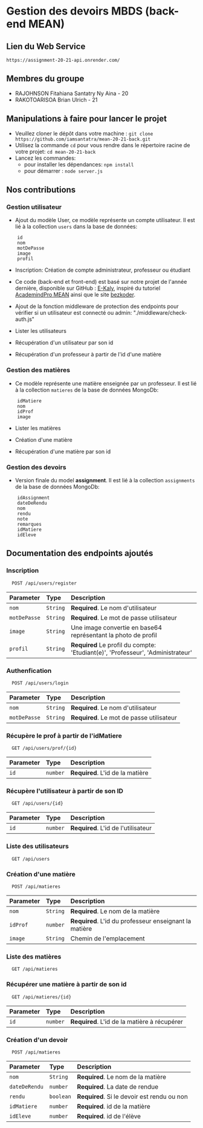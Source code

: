 # Gestion des devoirs MBDS (back-end MEAN)

## Lien du Web Service
`https://assignment-20-21-api.onrender.com/`

## Membres du groupe

- RAJOHNSON Fitahiana Santatry Ny Aina  - 20
- RAKOTOARISOA Brian Ulrich - 21

## Manipulations à faire pour lancer le projet

- Veuillez cloner le dépôt dans votre machine : `git clone https://github.com/iamsantatra/mean-20-21-back.git`
- Utilisez la commande `cd` pour vous rendre dans le répertoire racine de votre projet: `cd mean-20-21-back`
- Lancez les commandes:
  - pour installer les dépendances: `npm install` 
  - pour démarrer : `node server.js`

## Nos contributions

### Gestion utilisateur

- Ajout du modèle User, ce modèle représente un compte utilisateur. Il est lié à la collection `users` dans la base de données:
```
    id
    nom
    motDePasse
    image
    profil
```

- Inscription: Création de compte administrateur, professeur ou étudiant

- Ce code (back-end et front-end) est basé sur notre projet de l'année dernière, disponible sur GitHub : [E-Kaly](https://github.com/iamsantatra/m1p9mean-santatry-ny-aina), inspiré du tutoriel [AcademindPro MEAN](https://www.udemy.com/course/angular-2-and-nodejs-the-practical-guide/) ainsi que le site [bezkoder](https://www.bezkoder.com/).

- Ajout de la fonction middleware de protection des endpoints pour vérifier si un utilisateur est connecté  ou admin: "./middleware/check-auth.js"

- Lister les utilisateurs

- Récupération d'un utilisateur par son id 

- Récupération d'un professeur à partir de l'id d'une matière 

### Gestion des matières

- Ce modèle représente une matière enseignée par un professeur. Il est lié à la collection `matieres` de la base de données MongoDb:
```
    idMatiere
    nom
    idProf
    image
```
- Lister les matières

- Création d'une matière

- Récupération d'une matière par son id 

### Gestion des devoirs

- Version finale du model **assignment**. Il est lié à la collection `assignments` de la base de données MongoDb: 
```
    idAssignment
    dateDeRendu
    nom
    rendu
    note
    remarques
    idMatiere
    idEleve
```

## Documentation des endpoints ajoutés

### Inscription

```http
  POST /api/users/register
```
| Parameter   | Type     | Description                                                                     |
| :---------- |:---------|:--------------------------------------------------------------------------------|
| `nom`       | `String` | **Required**. Le nom d'utilisateur                                              |
| `motDePasse`| `String` | **Required**. Le mot de passe utilisateur                                       | 
| `image`     | `String` | Une image convertie en base64 représentant la photo de profil                   |
| `profil`    | `String` | **Required** Le profil du compte: 'Etudiant(e)', 'Professeur', 'Administrateur' |


### Authenfication

```http
  POST /api/users/login
```
| Parameter   | Type     | Description                               |
| :---------- |:---------|:------------------------------------------|
| `nom`       | `String` | **Required**. Le nom d'utilisateur        |
| `motDePasse`| `String` | **Required**. Le mot de passe utilisateur |

### Récupère le prof à partir de l'idMatiere

```http
  GET /api/users/prof/{id}
```
| Parameter   | Type     | Description                                  |
| :---------- |:---------|:---------------------------------------------|
| `id`        | `number` | **Required**. L'id de la matière             |

### Récupère l'utilisateur à partir de son ID

```http
  GET /api/users/{id}
```
| Parameter   | Type     | Description                                  |
| :---------- |:---------|:---------------------------------------------|
| `id`        | `number` | **Required**. L'id de l'utilisateur          |

### Liste des utilisateurs

```http
  GET /api/users
```

### Création d'une matière

```http
  POST /api/matieres
```
| Parameter   | Type     | Description                                           |
| :---------- |:---------|:------------------------------------------------------|
| `nom`       | `String` | **Required**. Le nom de la matière                    |
| `idProf`    | `number` | **Required**. L'id du professeur enseignant la matière|
| `image`     | `String` | Chemin de l'emplacement  |

### Liste des matières

```http
  GET /api/matieres
```

### Récupérer une matière à partir de son id

```http
  GET /api/matieres/{id}
```
| Parameter   | Type     | Description                                  |
| :---------- |:---------|:---------------------------------------------|
| `id`        | `number` | **Required**. L'id de la matière à récupérer |


### Création d'un devoir

```http
  POST /api/matieres
```
| Parameter   | Type     | Description                                           |
| :---------- |:---------|:------------------------------------------------------|
| `nom`       | `String` | **Required**. Le nom de la matière                    |
| `dateDeRendu`    | `number` | **Required**. La date de rendue|
| `rendu`     | `boolean` | **Required**. Si le devoir est rendu ou non |
| `idMatiere`     | `number` | **Required**. id de la matière |
| `idEleve`     | `number` | **Required**. id de l'élève |
